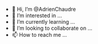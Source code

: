 - 👋 Hi, I’m @AdrienChaudre
- 👀 I’m interested in ...
- 🌱 I’m currently learning ...
- 💞️ I’m looking to collaborate on ...
- 📫 How to reach me ...

<!---
AdrienChaudre/AdrienChaudre is a ✨ special ✨ repository because its `README.md` (this file) appears on your GitHub profile.
You can click the Preview link to take a look at your changes.
--->
